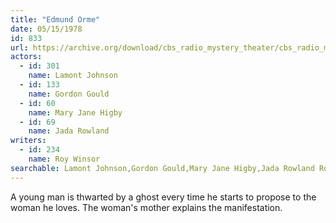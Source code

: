 ```yaml
---
title: "Edmund Orme"
date: 05/15/1978
id: 833
url: https://archive.org/download/cbs_radio_mystery_theater/cbs_radio_mystery_theater-0801-0850.zip/cbs_radio_mystery_theater-0801-0850%2Fcbsrmt_0833_edmund_orme.mp3
actors:  
  - id: 301
    name: Lamont Johnson  
  - id: 133
    name: Gordon Gould  
  - id: 60
    name: Mary Jane Higby  
  - id: 69
    name: Jada Rowland
writers:  
  - id: 234
    name: Roy Winsor
searchable: Lamont Johnson,Gordon Gould,Mary Jane Higby,Jada Rowland Roy Winsor
---
```

A young man is thwarted by a ghost every time he starts to propose to the woman he loves. The woman's mother explains the manifestation.
